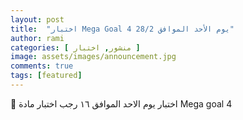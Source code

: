 ```yaml
---
layout: post
title:  "اختبار Mega Goal 4 يوم الأحد الموافق 28/2"
author: rami
categories: [ منشور, اختبار ]
image: assets/images/announcement.jpg
comments: true
tags: [featured]
---
```


🛑 اختبار يوم الاحد الموافق ١٦ رجب  اختبار مادة Mega goal 4
